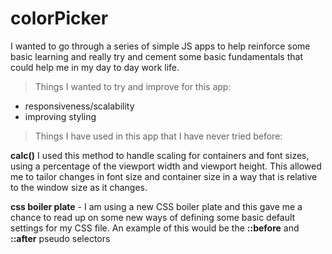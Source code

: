 # colorPicker

I wanted to go through a series of simple JS apps to help reinforce some basic learning and really try and cement some basic fundamentals that could help me in my day to day work life.

> Things I wanted to try and improve for this app: 

 - responsiveness/scalability
 - improving styling 


 > Things I have used in this app that I have never tried before: 

 **calc()** I used this method to handle scaling for containers and font sizes, using a percentage of the viewport width and viewport height. This allowed me to tailor changes in font size and container size in a way that is relative to the window size as it changes.

 **css boiler plate** - I am using a new CSS boiler plate and this gave me a chance to read up on some new ways of defining some basic default settings for my CSS file. An example of this would be the **::before** and **::after** pseudo selectors